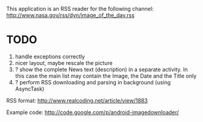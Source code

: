 This application is an RSS reader for the following channel:
	http://www.nasa.gov/rss/dyn/image_of_the_day.rss


TODO
====

1. handle exceptions correctly
2. nicer layout, maybe rescale the picture
3. ? show the complete News text (description) in a separate activity. In this case the main list may contain the Image, the Date and the Title only
4. ? perform RSS downloading and parsing in background (using AsyncTask)

RSS format: http://www.realcoding.net/article/view/1883

Example code: http://code.google.com/p/android-imagedownloader/

